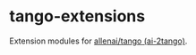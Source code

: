# tango-extensions

Extension modules for [allenai/tango (ai-2tango)](https://github.com/allenai/tango).
